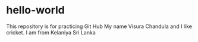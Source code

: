 # hello-world
This repository is for practicing Git Hub
My name Visura Chandula and I like cricket. I am from Kelaniya Sri Lanka
